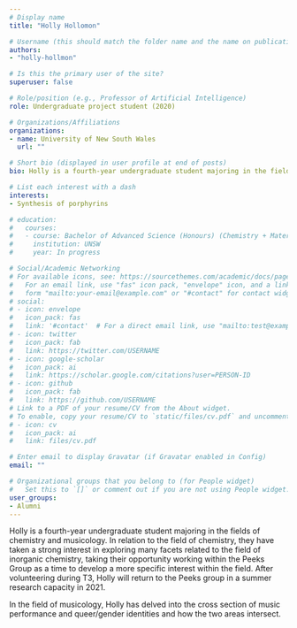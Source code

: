 ```yaml
---
# Display name
title: "Holly Hollomon"

# Username (this should match the folder name and the name on publications)
authors:
- "holly-hollmon"

# Is this the primary user of the site?
superuser: false

# Role/position (e.g., Professor of Artificial Intelligence)
role: Undergraduate project student (2020)

# Organizations/Affiliations
organizations:
- name: University of New South Wales
  url: ""

# Short bio (displayed in user profile at end of posts)
bio: Holly is a fourth-year undergraduate student majoring in the fields of chemistry and musicology.  In relation to the field of chemistry, they have taken a strong interest in exploring many facets related to the field of inorganic chemistry, taking their opportunity working within the Peeks Group as a time to develop a more specific interest within the field.  After volunteering during T3, Holly will return to the Peeks group in a summer research capacity in 2021. In the field of musicology, Holly has delved into the cross section of music performance and queer/gender identities and how the two areas intersect.

# List each interest with a dash
interests:
- Synthesis of porphyrins

# education:
#   courses:
#   - course: Bachelor of Advanced Science (Honours) (Chemistry + Materials Science majors)
#     institution: UNSW
#     year: In progress

# Social/Academic Networking
# For available icons, see: https://sourcethemes.com/academic/docs/page-builder/#icons
#   For an email link, use "fas" icon pack, "envelope" icon, and a link in the
#   form "mailto:your-email@example.com" or "#contact" for contact widget.
# social:
# - icon: envelope
#   icon_pack: fas
#   link: '#contact'  # For a direct email link, use "mailto:test@example.org".
# - icon: twitter
#   icon_pack: fab
#   link: https://twitter.com/USERNAME
# - icon: google-scholar
#   icon_pack: ai
#   link: https://scholar.google.com/citations?user=PERSON-ID
# - icon: github
#   icon_pack: fab
#   link: https://github.com/USERNAME
# Link to a PDF of your resume/CV from the About widget.
# To enable, copy your resume/CV to `static/files/cv.pdf` and uncomment the lines below.
# - icon: cv
#   icon_pack: ai
#   link: files/cv.pdf

# Enter email to display Gravatar (if Gravatar enabled in Config)
email: ""

# Organizational groups that you belong to (for People widget)
#   Set this to `[]` or comment out if you are not using People widget.
user_groups:
- Alumni
---
```

Holly is a fourth-year undergraduate student majoring in the fields of chemistry and musicology.  In relation to the field of chemistry, they have taken a strong interest in exploring many facets related to the field of inorganic chemistry, taking their opportunity working within the Peeks Group as a time to develop a more specific interest within the field.  After volunteering during T3, Holly will return to the Peeks group in a summer research capacity in 2021.

In the field of musicology, Holly has delved into the cross section of music performance and queer/gender identities and how the two areas intersect.
